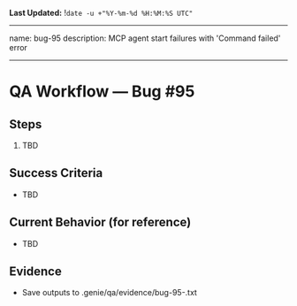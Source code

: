 **Last Updated:** !`date -u +"%Y-%m-%d %H:%M:%S UTC"`

---
name: bug-95
description: MCP agent start failures with 'Command failed' error

---

# QA Workflow — Bug #95

## Steps
1. TBD

## Success Criteria
- TBD

## Current Behavior (for reference)
- TBD

## Evidence
- Save outputs to .genie/qa/evidence/bug-95-<timestamp>.txt

